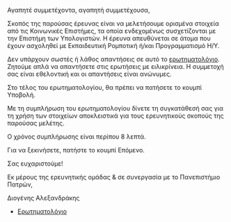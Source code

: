 Αγαπητέ συμμετέχοντα, αγαπητή συμμετέχουσα,

Σκοπός της παρούσας έρευνας είναι να μελετήσουμε ορισμένα στοιχεία από τις Κοινωνικές Επιστήμες, τα οποία ενδεχομένως συσχετίζονται με την Επιστήμη των Υπολογιστών. Η έρευνα απευθύνεται σε άτομα που έχουν ασχοληθεί με Εκπαιδευτική Ρομποτική ή/και Προγραμματισμό Η/Υ.

Δεν υπάρχουν σωστές ή λάθος απαντήσεις σε αυτό το [ερωτηματολόγιο](https://forms.gle/QnRLqLwwm96DcKss5). Ζητούμε απλά να απαντήσετε στις ερωτήσεις με ειλικρίνεια. Η συμμετοχή σας είναι εθελοντική και οι απαντήσεις είναι ανώνυμες.

Στο τέλος του ερωτηματολογίου, θα πρέπει να πατήσετε το κουμπί Υποβολή.

Με τη συμπλήρωση του ερωτηματολογίου δίνετε τη συγκατάθεσή σας για τη χρήση των στοιχείων αποκλειστικά για τους ερευνητικούς σκοπούς της παρούσας μελέτης.

Ο χρόνος συμπλήρωσης είναι περίπου 8 λεπτά.

Για να ξεκινήσετε, πατήστε το κουμπί Επόμενο.



Σας ευχαριστούμε!


Εκ μέρους της ερευνητικής ομάδας & σε συνεργασία με το Πανεπιστήμιο Πατρών,

Διογένης Αλεξανδράκης


* [Ερωτηματολόγιο](https://forms.gle/QnRLqLwwm96DcKss5)
